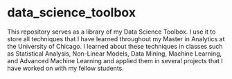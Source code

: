 # data_science_toolbox
This repository serves as a library of my Data Science Toolbox. I use it to store all techniques that I have learned throughout my Master in Analytics at the University of Chicago. I learned about these techniques in classes such as Statistical Analysis, Non-Linear Models, Data Mining, Machine Learning, and Advanced Machine Learning and applied them in several projects that I have worked on with my fellow students. 
